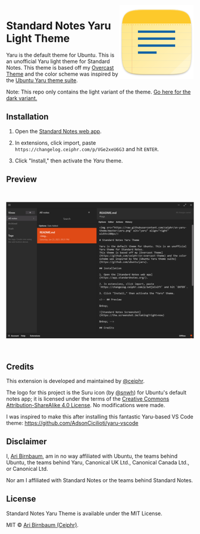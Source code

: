 <img src="https://raw.githubusercontent.com/ceiphr/sn-yaru-theme/master/yaru.png" alt="yaru" align="right" width=200px/>

# Standard Notes Yaru Light Theme

Yaru is the default theme for Ubuntu. This is an unofficial Yaru light theme for Standard Notes.
This theme is based off my [Overcast Theme](https://github.com/ceiphr/sn-overcast-theme) and the color scheme was inspired by the [Ubuntu Yaru theme suite](https://github.com/ubuntu/yaru).

Note: This repo only contains the light variant of the theme. [Go here for the dark variant.](https://github.com/ceiphr/sn-yaru-theme)

## Installation

1. Open the [Standard Notes web app](https://app.standardnotes.org/).

2. In extensions, click import, paste `https://changelog.ceiphr.com/p/VGe2xeU6G3` and hit `ENTER`.

3. Click "Install," then activate the *Yaru* theme.

## Preview

&nbsp;

![Standard Notes Preview](https://raw.githubusercontent.com/ceiphr/sn-yaru-theme/master/preview.png)

&nbsp;

## Credits

This extension is developed and maintained by [@ceiphr](https://github.com/ceiphr).

The logo for this project is the Suru icon (by [@snwh](https://github.com/snwh)) for Ubuntu's default notes app; it is licensed under the terms of the [Creative Commons Attribution-ShareAlike 4.0 License](https://creativecommons.org/licenses/by-sa/4.0/). No modifications were made.

I was inspired to make this after installing this fantastic Yaru-based VS Code theme:
https://github.com/AdsonCicilioti/yaru-vscode

## Disclaimer

I, [Ari Birnbaum](https://www.ceiphr.com/), am in no way affiliated with Ubuntu, the teams behind Ubuntu, the teams behind Yaru, Canonical UK Ltd., Canonical Canada Ltd., or Canonical Ltd.

Nor am I affiliated with Standard Notes or the teams behind Standard Notes.

## License

Standard Notes Yaru Theme is available under the MIT License.

MIT © [Ari Birnbaum (Ceiphr)](https://www.ceiphr.com).
